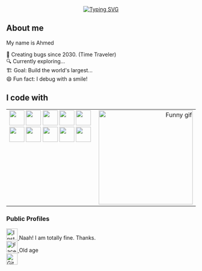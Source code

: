 <p align="center">
  <a href="https://git.io/typing-svg">
    <img src="https://readme-typing-svg.demolab.com?font=Fira+Code&pause=1000&width=435&lines=Hi%2C+Welcome+to+my+GitHub+profile;What+are+you+exactly+searching+for%3F" alt="Typing SVG" />
  </a>
</p>

<h2 align="left">About me</h2>

<p align="left">My name is Ahmed</p>

<p align="left">
  🧠 Creating bugs since 2030. (Time Traveler)<br>
🔍 Currently exploring...<br>
🏗️ Goal: Build the world's largest...<br>
😄 Fun fact: I debug with a smile!
</p>

<h2 align="left">I code with</h2>

<table border="0">
  <tr>
    <td valign="top">
      <img src="https://cdn.jsdelivr.net/gh/devicons/devicon/icons/vscode/vscode-original.svg" height="40" />
      <img src="https://cdn.jsdelivr.net/gh/devicons/devicon/icons/c/c-original.svg" height="40" />
      <img src="https://cdn.jsdelivr.net/gh/devicons/devicon/icons/python/python-original.svg" height="40" />
      <img src="https://cdn.jsdelivr.net/gh/devicons/devicon/icons/html5/html5-original.svg" height="40" />
      <img src="https://cdn.jsdelivr.net/gh/devicons/devicon/icons/css3/css3-original.svg" height="40" />
      <img src="https://cdn.jsdelivr.net/gh/devicons/devicon/icons/javascript/javascript-original.svg" height="40" />
      <img src="https://cdn.jsdelivr.net/gh/devicons/devicon/icons/react/react-original.svg" height="40" />
      <img src="https://cdn.jsdelivr.net/gh/devicons/devicon/icons/nodejs/nodejs-original.svg" height="40" />
      <img src="https://cdn.jsdelivr.net/gh/devicons/devicon/icons/express/express-original.svg" height="40" />
      <img src="https://cdn.jsdelivr.net/gh/devicons/devicon/icons/mongodb/mongodb-original.svg" height="40" />
    </td>
    <td align="right">
      <img src="https://media1.giphy.com/media/v1.Y2lkPTc5MGI3NjExZmliemc3MmpleTRhZXMzdmwwNTg0Z24weGkxNG5jbG4ycnEwN3p5NiZlcD12MV9pbnRlcm5hbF9naWZfYnlfaWQmY3Q9Zw/P5LFDazOirw0N4OHv1/giphy.gif" width="250px" alt="Funny gif" />
    </td>
  </tr>
</table>

<h3 align="left">Public Profiles</h3>

<p align="left">
  <a href="https://instagram.com/" target="_blank">
    <img src="https://img.icons8.com/?size=100&id=Xy10Jcu1L2Su&format=png&color=000000" width="30px" alt="Instagram" />
  </a>Naah! I am totally fine. Thanks.
  <br>
  <a href="https://facebook.com/" target="_blank">
    <img src="https://img.icons8.com/?size=100&id=uLWV5A9vXIPu&format=png&color=000000" width="30px" alt="Facebook" />
  </a>Old age
  <br>
  <a href="https://github.com/pro-maniac" target="_blank">
    <img src="https://img.icons8.com/?size=100&id=AZOZNnY73haj&format=png&color=000000" width="30px" alt="GitHub" />
  </a>
</p>
